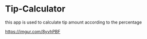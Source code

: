 # Tip-Calculator
this app is used to calculate tip amount according to the percentage

https://imgur.com/8yvhPBF
